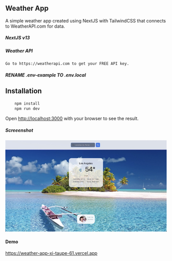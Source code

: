 ## Weather App
A simple weather app created using NextJS with TailwindCSS that connects to WeatherAPI.com for data.

##### NextJS v13

##### Weather API
    Go to https://weatherapi.com to get your FREE API key.

##### RENAME .env-example TO .env.local

## Installation
```bash
    npm install
    npm run dev
```

Open [http://localhost:3000](http://localhost:3000) with your browser to see the result.

##### Screeenshot
<img src="/public/images/screenshot.jpg" alt="weather app screenshot" />

#### Demo
https://weather-app-xi-taupe-61.vercel.app